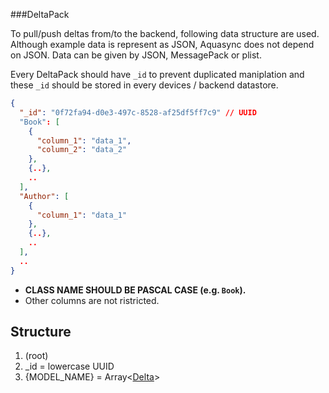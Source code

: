 ###DeltaPack

To pull/push deltas from/to the backend, following data structure are used. Although example data is represent as JSON, Aquasync does not depend on JSON. Data can be given by JSON, MessagePack or plist.

Every DeltaPack should have `_id` to prevent duplicated maniplation and these `_id` should be stored in every devices / backend datastore.

```json
{
  "_id": "0f72fa94-d0e3-497c-8528-af25df5ff7c9" // UUID
  "Book": [
    {
      "column_1": "data_1",
      "column_2": "data_2"
    },
    {..},
    ..
  ],
  "Author": [
    {
      "column_1": "data_1"
    },
    {..},
    ..
  ],
  ..
}
```

- **CLASS NAME SHOULD BE PASCAL CASE (e.g. `Book`).**
- Other columns are not ristricted.

Structure
---

1. (root)
  1. _id = lowercase UUID
  2. {MODEL_NAME} = Array<[Delta](https://github.com/AQAquamarine/aquasync-protocol/blob/master/delta.md)>
